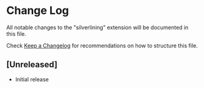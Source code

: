 # Change Log

All notable changes to the "silverlining" extension will be documented in this file.

Check [Keep a Changelog](http://keepachangelog.com/) for recommendations on how to structure this file.

## [Unreleased]

- Initial release